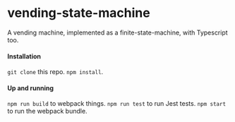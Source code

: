 # vending-state-machine
A vending machine, implemented as a finite-state-machine, with Typescript too. 

#### Installation
`git clone` this repo.
`npm install`.

#### Up and running
`npm run build` to webpack things.
`npm run test` to run Jest tests.
`npm start` to run the webpack bundle.


